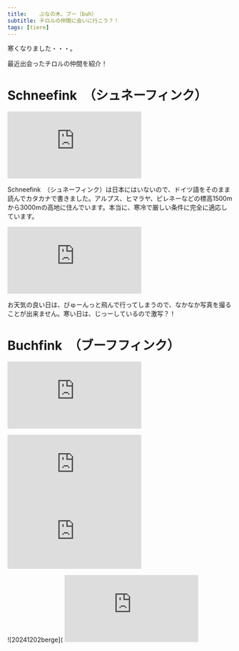 ```yaml
---
title:    ぶなの木、ブー（buh）
subtitle: チロルの仲間に会いに行こう？！
tags: [tiere]
---
```


寒くなりました・・・。

最近出会ったチロルの仲間を紹介！

# Schneefink　（シュネーフィンク）

![20241129schneefink1](https://piwigo.schickl.de/i.php?/upload/2024/12/03/20241203123632-f69c1e00-me.jpg)

Schneefink　（シュネーフィンク）は日本にはいないので、ドイツ語をそのまま読んでカタカナで書きました。アルプス、ヒマラヤ、ピレネーなどの標高1500mから3000mの高地に住んでいます。本当に、寒冷で厳しい条件に完全に適応しています。

![20241129schneefink2](https://piwigo.schickl.de/i.php?/upload/2024/11/30/20241130133728-b6a61d32-me.jpg)

お天気の良い日は、びゅーんっと飛んで行ってしまうので、なかなか写真を撮ることが出来ません。寒い日は、じっーしているので激写？！


# Buchfink　（ブーフフィンク）

![20241202buchfink1](https://piwigo.schickl.de/i.php?/upload/2024/12/03/20241203123413-692ffe44-me.jpg)

![20241202buchfink2](https://piwigo.schickl.de/i.php?/upload/2024/12/03/20241203124238-5d4b588e-me.jpg)
![20241202kumo](https://piwigo.schickl.de/i.php?/upload/2024/12/03/20241203134518-0c7029ff-me.jpg)

![20241202berge](
![20241201gemse](https://piwigo.schickl.de/i.php?/upload/2024/12/03/20241203124713-f2313954-me.jpg)
